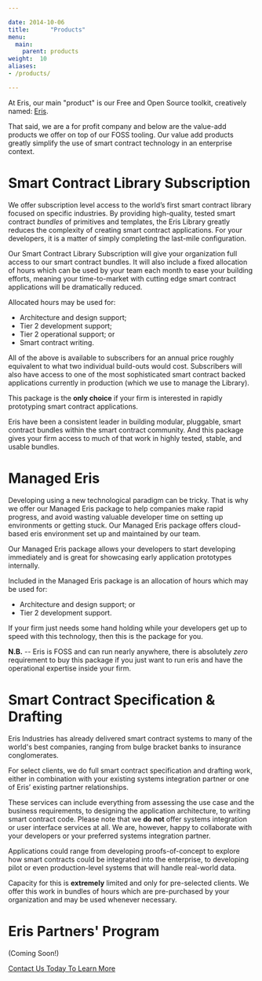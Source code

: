 ```yaml
---

date: 2014-10-06
title:      "Products"
menu:
  main:
    parent: products
weight:  10
aliases:
- /products/

---
```


At Eris, our main "product" is our Free and Open Source toolkit, creatively named: [Eris](/platform/overview).

That said, we are a for profit company and below are the value-add products we offer on top of our FOSS tooling. Our value add products greatly simplify the use of smart contract technology in an enterprise context.

# Smart Contract Library Subscription

We offer subscription level access to the world’s first smart contract library focused on specific industries. By providing high-quality, tested smart contract *bundles* of primitives and templates, the Eris Library greatly reduces the complexity of creating smart contract applications. For your developers, it is a matter of simply completing the last-mile configuration.

Our Smart Contract Library Subscription will give your organization full access to our smart contract bundles. It will also include a fixed allocation of hours which can be used by your team each month to ease your building efforts, meaning your time-to-market with cutting edge smart contract applications will be dramatically reduced.

Allocated hours may be used for:

* Architecture and design support;
* Tier 2 development support;
* Tier 2 operational support; or
* Smart contract writing.

All of the above is available to subscribers for an annual price roughly equivalent to what two individual build-outs would cost. Subscribers will also have access to one of the most sophisticated smart contract backed applications currently in production (which we use to manage the Library).

This package is the **only choice** if your firm is interested in rapidly prototyping smart contract applications.

Eris have been a consistent leader in building modular, pluggable, smart contract bundles within the smart contract community. And this package gives your firm access to much of that work in highly tested, stable, and usable bundles.

# Managed Eris

Developing using a new technological paradigm can be tricky. That is why we offer our Managed Eris package to help companies make rapid progress, and avoid wasting valuable developer time on setting up environments or getting stuck. Our Managed Eris package offers cloud-based eris environment set up and maintained by our team.

Our Managed Eris package allows your developers to start developing immediately and is great for showcasing early application prototypes internally.

Included in the Managed Eris package is an allocation of hours which may be used for:

* Architecture and design support; or
* Tier 2 development support.

If your firm just needs some hand holding while your developers get up to speed with this technology, then this is the package for you.

**N.B.** -- Eris is FOSS and can run nearly anywhere, there is absolutely *zero* requirement to buy this package if you just want to run eris and have the operational expertise inside your firm.

# Smart Contract Specification & Drafting

Eris Industries has already delivered smart contract systems to many of the world's best companies, ranging from bulge bracket banks to insurance conglomerates.

For select clients, we do full smart contract specification and drafting work, either in combination with your existing systems integration partner or one of Eris’ existing partner relationships.

These services can include everything from assessing the use case and the business requirements, to designing the application architecture, to writing smart contract code. Please note that we **do not** offer systems integration or user interface services at all. We are, however, happy to collaborate with your developers or your preferred systems integration partner.

Applications could range from developing proofs-of-concept to explore how smart contracts could be integrated into the enterprise, to developing pilot or even production-level systems that will handle real-world data.

Capacity for this is **extremely** limited and only for pre-selected clients. We offer this work in bundles of hours which are pre-purchased by your organization and may be used whenever necessary.

# Eris Partners' Program

(Coming Soon!)

<a class="action-big" href="mailto:contact@erisindustries.com">Contact Us Today To Learn More</a>

